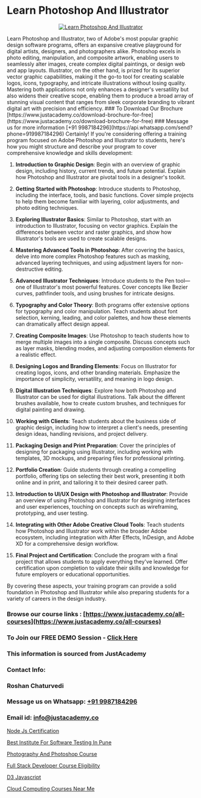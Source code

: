 # Learn Photoshop And Illustrator

<p align="center">
  <a href="https://justacademy.co/course-detail/photoshop-training">
    <img src="https://justacademy.co/storage2/course_image/1676637576_course_image.webp" alt="Learn Photoshop And Illustrator">
  </a>
</p>
Learn Photoshop and Illustrator, two of Adobe's most popular graphic design software programs, offers an expansive creative playground for digital artists, designers, and photographers alike. Photoshop excels in photo editing, manipulation, and composite artwork, enabling users to seamlessly alter images, create complex digital paintings, or design web and app layouts. Illustrator, on the other hand, is prized for its superior vector graphic capabilities, making it the go-to tool for creating scalable logos, icons, typography, and intricate illustrations without losing quality. Mastering both applications not only enhances a designer's versatility but also widens their creative scope, enabling them to produce a broad array of stunning visual content that ranges from sleek corporate branding to vibrant digital art with precision and efficiency.
### To Download Our Brochure [https://www.justacademy.co/download-brochure-for-free](https://www.justacademy.co/download-brochure-for-free)
### Message us for more information [+91 9987184296](https://api.whatsapp.com/send?phone=919987184296)
Certainly! If you're considering offering a training program focused on Adobe Photoshop and Illustrator to students, here's how you might structure and describe your program to cover comprehensive knowledge and skills development:

1) **Introduction to Graphic Design**: Begin with an overview of graphic design, including history, current trends, and future potential. Explain how Photoshop and Illustrator are pivotal tools in a designer's toolkit.

2) **Getting Started with Photoshop**: Introduce students to Photoshop, including the interface, tools, and basic functions. Cover simple projects to help them become familiar with layering, color adjustments, and photo editing techniques.

3) **Exploring Illustrator Basics**: Similar to Photoshop, start with an introduction to Illustrator, focusing on vector graphics. Explain the differences between vector and raster graphics, and show how Illustrator's tools are used to create scalable designs.

4) **Mastering Advanced Tools in Photoshop**: After covering the basics, delve into more complex Photoshop features such as masking, advanced layering techniques, and using adjustment layers for non-destructive editing.

5) **Advanced Illustrator Techniques**: Introduce students to the Pen tool—one of Illustrator's most powerful features. Cover concepts like Bezier curves, pathfinder tools, and using brushes for intricate designs.

6) **Typography and Color Theory**: Both programs offer extensive options for typography and color manipulation. Teach students about font selection, kerning, leading, and color palettes, and how these elements can dramatically affect design appeal.

7) **Creating Composite Images**: Use Photoshop to teach students how to merge multiple images into a single composite. Discuss concepts such as layer masks, blending modes, and adjusting composition elements for a realistic effect.

8) **Designing Logos and Branding Elements**: Focus on Illustrator for creating logos, icons, and other branding materials. Emphasize the importance of simplicity, versatility, and meaning in logo design.

9) **Digital Illustration Techniques**: Explore how both Photoshop and Illustrator can be used for digital illustrations. Talk about the different brushes available, how to create custom brushes, and techniques for digital painting and drawing.

10) **Working with Clients**: Teach students about the business side of graphic design, including how to interpret a client's needs, presenting design ideas, handling revisions, and project delivery.

11) **Packaging Design and Print Preparation**: Cover the principles of designing for packaging using Illustrator, including working with templates, 3D mockups, and preparing files for professional printing.

12) **Portfolio Creation**: Guide students through creating a compelling portfolio, offering tips on selecting their best work, presenting it both online and in print, and tailoring it to their desired career path.

13) **Introduction to UI/UX Design with Photoshop and Illustrator**: Provide an overview of using Photoshop and Illustrator for designing interfaces and user experiences, touching on concepts such as wireframing, prototyping, and user testing.

14) **Integrating with Other Adobe Creative Cloud Tools**: Teach students how Photoshop and Illustrator work within the broader Adobe ecosystem, including integration with After Effects, InDesign, and Adobe XD for a comprehensive design workflow.

15) **Final Project and Certification**: Conclude the program with a final project that allows students to apply everything they've learned. Offer certification upon completion to validate their skills and knowledge for future employers or educational opportunities.

By covering these aspects, your training program can provide a solid foundation in Photoshop and Illustrator while also preparing students for a variety of careers in the design industry.

### Browse our course links : [https://www.justacademy.co/all-courses](https://www.justacademy.co/all-courses) 
### To Join our FREE DEMO Session - [Click Here](https://www.justacademy.co/register-for-course-demo)


### This information is sourced from JustAcademy
### Contact Info:
### Roshan Chaturvedi
### Message us on Whatsapp: [+91 9987184296](https://api.whatsapp.com/send?phone=919987184296)
### Email id: [info@justacademy.co](mailto:info@justacademy.co)
                
[Node Js Certification](https://www.linkedin.com/pulse/node-js-certification-justacademy-liverpool-lzcwf?trackingId=pmjnfzUgKM2IAqSxfJbScg%3D%3D&lipi=urn%3Ali%3Apage%3Ad_flagship3_company_admin%3BwUUQsYTGTZy3zMvOP%2FpbFA%3D%3D)

[Best Institute For Software Testing In Pune](https://www.linkedin.com/pulse/best-institute-software-testing-pune-justacademy-san-jose-7k06f?trackingId=Rq3PelX5BuCjtNCyy7CDKg%3D%3D&lipi=urn%3Ali%3Apage%3Ad_flagship3_company_admin%3BNvzTf3fnQO%2BVBqBGA8b0%2Bw%3D%3D)

[Photography And Photoshop Course](https://medium.com/@prempja40/photography-and-photoshop-course-57d54e2baf38)

[Full Stack Developer Course Eligibility](https://medium.com/@ranemanish460/full-stack-developer-course-eligibility-442e7c038381)

[D3 Javascript](https://justacademyin.github.io/Articles/D3-Javascript)

[Cloud Computing Courses Near Me](https://justacademyin.github.io/justacademy/cloud-computing-courses-near-me)

